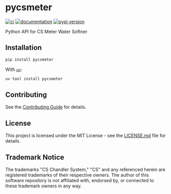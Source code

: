 # pycsmeter

[![ci](https://github.com/ptorsten/pycsmeter/workflows/ci/badge.svg)](https://github.com/ptorsten/pycsmeter/actions?query=workflow%3Aci)
[![documentation](https://img.shields.io/badge/docs-mkdocs-708FCC.svg?style=flat)](https://ptorsten.github.io/pycsmeter/)
[![pypi version](https://img.shields.io/pypi/v/pycsmeter.svg)](https://pypi.org/project/pycsmeter/)

Python API for CS Meter Water Softner

## Installation

```bash
pip install pycsmeter
```

With [`uv`](https://docs.astral.sh/uv/):

```bash
uv tool install pycsmeter
```

## Contributing

See the [Contributing Guide](CONTRIBUTING.md) for details.

## License

This project is licensed under the MIT License - see the [LICENSE.md](LICENSE.md) file for details.

## Trademark Notice
The trademarks "CS Chandler System," "CS" and any referenced herein are registered trademarks of their respective owners. The author of this software repository is not affiliated with, endorsed by, or connected to these trademark owners in any way.

